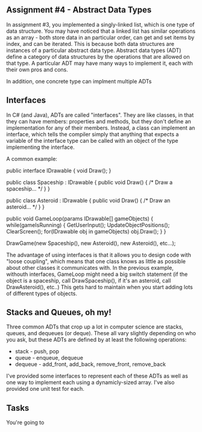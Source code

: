 Assignment #4 - Abstract Data Types
-----------------------------------

In assignment #3, you implemented a singly-linked list, which is one type of data structure.  You may have
noticed that a linked list has similar operations as an array - both store data in an particular order, can
get and set items by index, and can be iterated.  This is because both data structures are instances of a
particular abstract data type.  Abstract data types (ADT) define a category of data structures by the operations that
are allowed on that type.  A particular ADT may have many ways to implement it, each with their own pros and cons.

In addition, one concrete type can implment multiple ADTs

Interfaces
----------

In C# (and Java), ADTs are called "interfaces".  They are like classes, in that they can have members: properties
and methods, but they don't define an implementation for any of their members.  Instead, a class can implement an
interface, which tells the compiler simply that anything that expects a variable of the interface type can be called
with an object of the type implementing the interface.

A common example:

  public interface IDrawable
  {
    void Draw();
  }
  
  public class Spaceship : IDrawable
  {
    public void Draw() { /* Draw a spaceship... */ }
  }
  
  public class Asteroid : IDrawable
  {
    public void Draw() { /* Draw an asteroid... */ }
  }
  
  public void GameLoop(params IDrawable[] gameObjects)
  {
    while(gameIsRunning)
    {
      GetUserInput();
      UpdateObjectPositions();
      ClearScreen();
      for(IDrawable obj in gameObjects)
        obj.Draw();
    }
  }
  
  DrawGame(new Spaceship(), new Asteroid(), new Asteroid(), etc...);
  
The advantage of using interfaces is that it allows you to design code with "loose coupling", which means that one
class knows as little as possible about other classes it communicates with.  In the previous example, withouth 
interfaces, GameLoop might need a big switch statement (if the object is a spaceship, call DrawSpaceship(), if it's
an asteroid, call DrawAsteroid(), etc..)  This gets hard to maintain when you start adding lots of different types
of objects.
  
Stacks and Queues, oh my!
-------------------------

Three common ADTs that crop up a lot in computer science are stacks, queues, and dequeues (or deque).  These all vary
slightly depending on who you ask, but these ADTs are defined by at least the following operations:

* stack - push, pop
* queue - enqueue, dequeue
* dequeue - add_front, add_back, remove_front, remove_back

I've provided some interfaces to represent each of these ADTs as well as one way to implement each using a 
dynamicly-sized array.  I've also provided one unit test for each.

Tasks
-----

You're going to 

